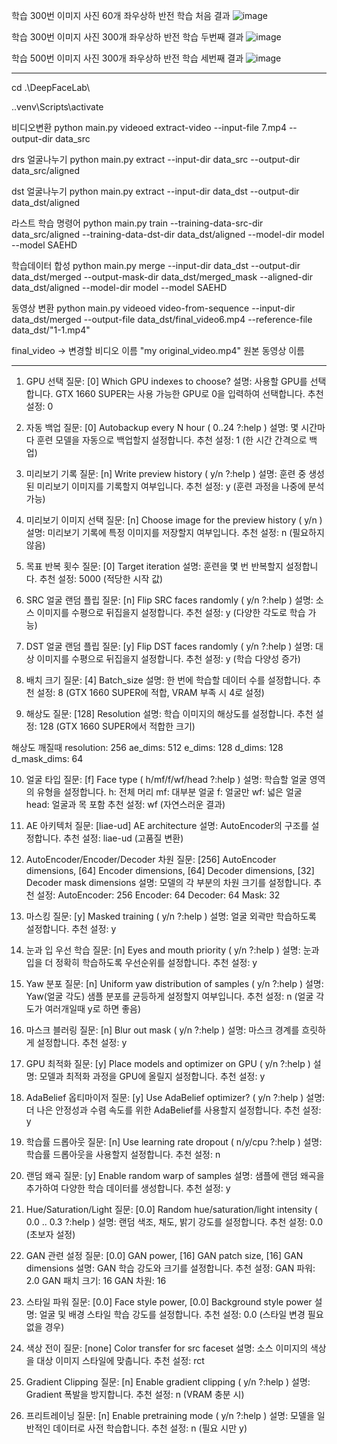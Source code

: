 학습 300번 이미지 사진 60개 좌우상하 반전 학습
처음 결과
![image](https://github.com/user-attachments/assets/048e225a-036d-406c-80f3-f1c3b0366e77)


학습 300번 이미지 사진 300개 좌우상하 반전 학습
두번째 결과
![image](https://github.com/user-attachments/assets/ab7e1d28-acbd-44b3-8eba-a201d4a109e7)

학습 500번 이미지 사진 300개 좌우상하 반전 학습
세번째 결과
 ![image](https://github.com/user-attachments/assets/58337dae-167c-4e52-943d-ddb0ebefa763)

 
 
 
------------ 
 cd .\DeepFaceLab\ 

.\.venv\Scripts\activate


비디오변환
python main.py videoed extract-video --input-file 7.mp4 --output-dir data_src

drs 얼굴나누기
python main.py extract --input-dir data_src --output-dir data_src/aligned

dst 얼굴나누기
python main.py extract --input-dir data_dst --output-dir data_dst/aligned

라스트 학습 명령어
python main.py train --training-data-src-dir data_src/aligned --training-data-dst-dir data_dst/aligned --model-dir model --model SAEHD


학습데이터 합성
python main.py merge --input-dir data_dst --output-dir data_dst/merged --output-mask-dir data_dst/merged_mask --aligned-dir data_dst/aligned --model-dir model --model SAEHD


동영상 변환
python main.py videoed video-from-sequence --input-dir data_dst/merged --output-file data_dst/final_video6.mp4 --reference-file data_dst/"1-1.mp4" 

final_video -> 변경할 비디오 이름
"my original_video.mp4" 원본 동영상 이름


-------------------------------------
1. GPU 선택
질문: [0] Which GPU indexes to choose?
설명: 사용할 GPU를 선택합니다. GTX 1660 SUPER는 사용 가능한 GPU로 0을 입력하여 선택합니다.
추천 설정: 0

2. 자동 백업
질문: [0] Autobackup every N hour ( 0..24 ?:help )
설명: 몇 시간마다 훈련 모델을 자동으로 백업할지 설정합니다.
추천 설정: 1 (한 시간 간격으로 백업)

3. 미리보기 기록
질문: [n] Write preview history ( y/n ?:help )
설명: 훈련 중 생성된 미리보기 이미지를 기록할지 여부입니다.
추천 설정: y (훈련 과정을 나중에 분석 가능)

4. 미리보기 이미지 선택
질문: [n] Choose image for the preview history ( y/n )
설명: 미리보기 기록에 특정 이미지를 저장할지 여부입니다.
추천 설정: n (필요하지 않음)

5. 목표 반복 횟수
질문: [0] Target iteration
설명: 훈련을 몇 번 반복할지 설정합니다.
추천 설정: 5000 (적당한 시작 값)

6. SRC 얼굴 랜덤 플립
질문: [n] Flip SRC faces randomly ( y/n ?:help )
설명: 소스 이미지를 수평으로 뒤집을지 설정합니다.
추천 설정: y (다양한 각도로 학습 가능)

7. DST 얼굴 랜덤 플립
질문: [y] Flip DST faces randomly ( y/n ?:help )
설명: 대상 이미지를 수평으로 뒤집을지 설정합니다.
추천 설정: y (학습 다양성 증가)

8. 배치 크기
질문: [4] Batch_size
설명: 한 번에 학습할 데이터 수를 설정합니다.
추천 설정: 8 (GTX 1660 SUPER에 적합, VRAM 부족 시 4로 설정)

9. 해상도
질문: [128] Resolution
설명: 학습 이미지의 해상도를 설정합니다.
추천 설정: 128 (GTX 1660 SUPER에서 적합한 크기)

해상도 깨질때
resolution: 256
ae_dims: 512
e_dims: 128
d_dims: 128
d_mask_dims: 64

10. 얼굴 타입
질문: [f] Face type ( h/mf/f/wf/head ?:help )
설명: 학습할 얼굴 영역의 유형을 설정합니다.
h: 전체 머리
mf: 대부분 얼굴
f: 얼굴만
wf: 넓은 얼굴
head: 얼굴과 목 포함
추천 설정: wf (자연스러운 결과)

11. AE 아키텍처
질문: [liae-ud] AE architecture
설명: AutoEncoder의 구조를 설정합니다.
추천 설정: liae-ud (고품질 변환)

12. AutoEncoder/Encoder/Decoder 차원
질문: [256] AutoEncoder dimensions, [64] Encoder dimensions, [64] Decoder dimensions, [32] Decoder mask dimensions
설명: 모델의 각 부분의 차원 크기를 설정합니다.
추천 설정:
AutoEncoder: 256
Encoder: 64
Decoder: 64
Mask: 32

13. 마스킹
질문: [y] Masked training ( y/n ?:help )
설명: 얼굴 외곽만 학습하도록 설정합니다.
추천 설정: y

14. 눈과 입 우선 학습
질문: [n] Eyes and mouth priority ( y/n ?:help )
설명: 눈과 입을 더 정확히 학습하도록 우선순위를 설정합니다.
추천 설정: y

15. Yaw 분포
질문: [n] Uniform yaw distribution of samples ( y/n ?:help )
설명: Yaw(얼굴 각도) 샘플 분포를 균등하게 설정할지 여부입니다.
추천 설정: n
(얼굴 각도가 여러개일때 y로 하면 좋음)

16. 마스크 블러링
질문: [n] Blur out mask ( y/n ?:help )
설명: 마스크 경계를 흐릿하게 설정합니다.
추천 설정: y

17. GPU 최적화
질문: [y] Place models and optimizer on GPU ( y/n ?:help )
설명: 모델과 최적화 과정을 GPU에 올릴지 설정합니다.
추천 설정: y

18. AdaBelief 옵티마이저
질문: [y] Use AdaBelief optimizer? ( y/n ?:help )
설명: 더 나은 안정성과 수렴 속도를 위한 AdaBelief를 사용할지 설정합니다.
추천 설정: y

19. 학습률 드롭아웃
질문: [n] Use learning rate dropout ( n/y/cpu ?:help )
설명: 학습률 드롭아웃을 사용할지 설정합니다.
추천 설정: n

20. 랜덤 왜곡
질문: [y] Enable random warp of samples
설명: 샘플에 랜덤 왜곡을 추가하여 다양한 학습 데이터를 생성합니다.
추천 설정: y

21. Hue/Saturation/Light
질문: [0.0] Random hue/saturation/light intensity ( 0.0 .. 0.3 ?:help )
설명: 랜덤 색조, 채도, 밝기 강도를 설정합니다.
추천 설정: 0.0 (초보자 설정)

22. GAN 관련 설정
질문: [0.0] GAN power, [16] GAN patch size, [16] GAN dimensions
설명: GAN 학습 강도와 크기를 설정합니다.
추천 설정:
GAN 파워: 2.0
GAN 패치 크기: 16
GAN 차원: 16

23. 스타일 파워
질문: [0.0] Face style power, [0.0] Background style power
설명: 얼굴 및 배경 스타일 학습 강도를 설정합니다.
추천 설정: 0.0 (스타일 변경 필요 없을 경우)

24. 색상 전이
질문: [none] Color transfer for src faceset
설명: 소스 이미지의 색상을 대상 이미지 스타일에 맞춥니다.
추천 설정: rct

25. Gradient Clipping
질문: [n] Enable gradient clipping ( y/n ?:help )
설명: Gradient 폭발을 방지합니다.
추천 설정: n (VRAM 충분 시)

26. 프리트레이닝
질문: [n] Enable pretraining mode ( y/n ?:help )
설명: 모델을 일반적인 데이터로 사전 학습합니다.
추천 설정: n (필요 시만 y)
